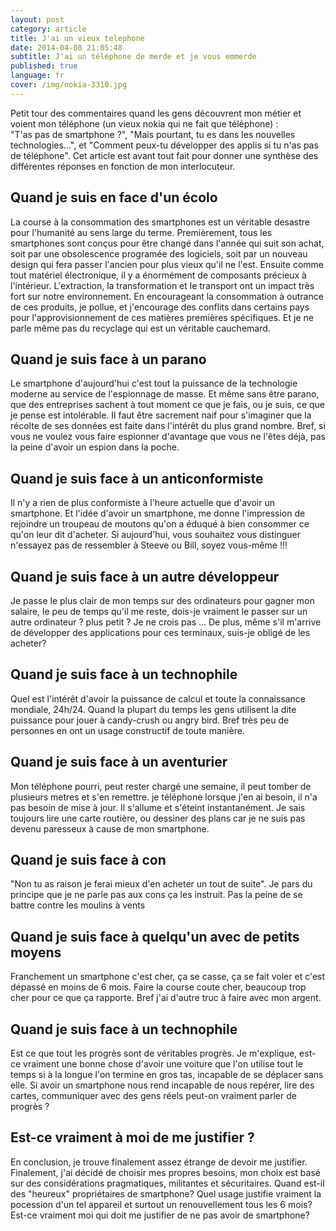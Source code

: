 ```yaml
---
layout: post
category: article
title: J'ai un vieux telephone
date: 2014-04-08 21:05:48
subtitle: J'ai un téléphone de merde et je vous emmerde
published: true
language: fr
cover: /img/nokia-3310.jpg
---
```


Petit tour des commentaires quand les gens découvrent mon métier et voient mon téléphone (un vieux nokia qui ne fait que téléphone) :  
"T'as pas de smartphone ?", "Mais pourtant, tu es dans les nouvelles technologies...", et "Comment peux-tu  développer des applis si tu n'as pas de téléphone". 
Cet article est avant tout fait pour donner une synthèse des différentes réponses en fonction de mon interlocuteur. 

## Quand je suis en face d'un écolo
La course à la consommation des smartphones est un véritable desastre pour l'humanité au sens large du terme. 
Premièrement, tous les smartphones sont conçus pour être changé dans l'année qui suit son achat, soit par une obsolescence programée des logiciels, soit par un nouveau design qui fera passer l'ancien pour plus vieux qu'il ne l'est. 
Ensuite comme tout matériel électronique, il y a énormément de composants précieux à l'intérieur. 
L'extraction, la transformation et le transport ont un impact très fort sur notre environnement. 
En encourageant la consommation à outrance de ces produits, je pollue, et j'encourage des conflits dans certains pays pour l'approvisionnement de ces matières premières spécifiques. 
Et je ne parle même pas du recyclage qui est un véritable cauchemard. 

## Quand je suis face à un parano
Le smartphone d'aujourd'hui c'est tout la puissance de la technologie moderne au service de l'espionnage de masse. 
Et même sans être parano, que des entreprises sachent à tout moment ce que je fais, ou je suis, ce que je pense est intolérable. 
Il faut être sacrement naif pour s'imaginer que la récolte de ses données est faite dans l'intérêt du plus grand nombre. 
Bref, si vous ne voulez vous faire espionner d'avantage que vous ne l'êtes déjà, pas la peine d'avoir un espion dans la poche. 

## Quand je suis face à un anticonformiste
Il n'y a rien de plus conformiste à l'heure actuelle que d'avoir un smartphone.
Et l'idée d'avoir un smartphone, me donne l'impression de rejoindre un troupeau de moutons qu'on a éduqué à bien consommer ce qu'on leur dit d'acheter.
Si aujourd'hui, vous souhaitez vous distinguer n'essayez pas de ressembler à Steeve ou Bill, soyez vous-même !!! 

## Quand je suis face à un autre développeur
Je passe le plus clair de mon temps sur des ordinateurs pour gagner mon salaire, le peu de temps qu'il me reste, dois-je vraiment le passer sur un autre ordinateur ? plus petit ? Je ne crois pas ...
De plus, même s'il m'arrive de développer des applications pour ces terminaux, suis-je obligé de les acheter?

## Quand je suis face à un technophile
Quel est l'intérêt d'avoir la puissance de calcul et toute la connaissance mondiale, 24h/24. 
Quand la plupart du temps les gens utilisent la dite puissance pour jouer à candy-crush ou angry bird. 
Bref très peu de personnes en ont un usage constructif de toute manière.

## Quand je suis face à un aventurier
Mon téléphone pourri, peut rester chargé une semaine, il peut tomber de plusieurs metres et s'en remettre. 
je téléphone lorsque j'en ai besoin, il n'a pas besoin de mise à jour. Il s'allume et s'éteint instantanément.
Je sais toujours lire une carte routière, ou dessiner des plans car je ne suis pas devenu paresseux à cause de mon smartphone. 

## Quand je suis face à con
"Non tu as raison je ferai mieux d'en acheter un tout de suite". 
Je pars du principe que je ne parle pas aux cons ça les instruit. 
Pas la peine de se battre contre les moulins à vents

## Quand je suis face à quelqu'un avec de petits moyens
Franchement un smartphone c'est cher, ça se casse, ça se fait voler et c'est dépassé en moins de 6 mois. 
Faire la course coute cher, beaucoup trop cher pour ce que ça rapporte.
Bref j'ai d'autre truc à faire avec mon argent.

## Quand je suis face à un technophile
Est ce que tout les progrès sont de véritables progrès. 
Je m'explique, est-ce vraiment une bonne chose d'avoir une voiture que l'on utilise tout le temps si à la longue l'on termine en gros tas, incapable de se déplacer sans elle.
Si avoir un smartphone nous rend incapable de nous repérer, lire des cartes, communiquer avec des gens réels peut-on vraiment parler de progrès ?

## Est-ce vraiment à moi de me justifier ?
En conclusion, je trouve finalement assez étrange de devoir me justifier. 
Finalement, j'ai décidé de choisir mes propres besoins, mon choix est basé sur des considérations pragmatiques, militantes et sécuritaires. 
Quand est-il des "heureux" propriétaires de smartphone? Quel usage justifie vraiment la pocession d'un tel appareil et surtout un renouvellement tous les 6 mois?
Est-ce vraiment moi qui doit me justifier de ne pas avoir de smartphone?
